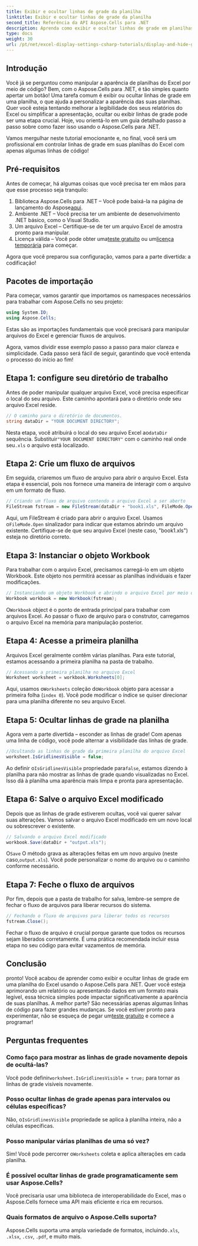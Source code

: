 ```yaml
---
title: Exibir e ocultar linhas de grade da planilha
linktitle: Exibir e ocultar linhas de grade da planilha
second_title: Referência da API Aspose.Cells para .NET
description: Aprenda como exibir e ocultar linhas de grade em planilhas do Excel usando Aspose.Cells para .NET. Tutorial passo a passo com exemplos de código e explicações.
type: docs
weight: 30
url: /pt/net/excel-display-settings-csharp-tutorials/display-and-hide-gridlines-of-worksheet/
---
```

## Introdução

Você já se perguntou como manipular a aparência de planilhas do Excel por meio de código? Bem, com o Aspose.Cells para .NET, é tão simples quanto apertar um botão! Uma tarefa comum é exibir ou ocultar linhas de grade em uma planilha, o que ajuda a personalizar a aparência das suas planilhas. Quer você esteja tentando melhorar a legibilidade dos seus relatórios do Excel ou simplificar a apresentação, ocultar ou exibir linhas de grade pode ser uma etapa crucial. Hoje, vou orientá-lo em um guia detalhado passo a passo sobre como fazer isso usando o Aspose.Cells para .NET.

Vamos mergulhar neste tutorial emocionante e, no final, você será um profissional em controlar linhas de grade em suas planilhas do Excel com apenas algumas linhas de código!

## Pré-requisitos

Antes de começar, há algumas coisas que você precisa ter em mãos para que esse processo seja tranquilo:

1.  Biblioteca Aspose.Cells para .NET – Você pode baixá-la na página de lançamento do Aspose[aqui](https://releases.aspose.com/cells/net/).
2. Ambiente .NET – Você precisa ter um ambiente de desenvolvimento .NET básico, como o Visual Studio.
3. Um arquivo Excel – Certifique-se de ter um arquivo Excel de amostra pronto para manipular.
4.  Licença válida – Você pode obter uma[teste gratuito](https://releases.aspose.com/) ou um[licença temporária](https://purchase.aspose.com/temporary-license/) para começar.

Agora que você preparou sua configuração, vamos para a parte divertida: a codificação!

## Pacotes de importação

Para começar, vamos garantir que importamos os namespaces necessários para trabalhar com Aspose.Cells no seu projeto:

```csharp
using System.IO;
using Aspose.Cells;
```

Estas são as importações fundamentais que você precisará para manipular arquivos do Excel e gerenciar fluxos de arquivos.

Agora, vamos dividir esse exemplo passo a passo para maior clareza e simplicidade. Cada passo será fácil de seguir, garantindo que você entenda o processo do início ao fim!

## Etapa 1: configure seu diretório de trabalho

Antes de poder manipular qualquer arquivo Excel, você precisa especificar o local do seu arquivo. Este caminho apontará para o diretório onde seu arquivo Excel reside.

```csharp
// O caminho para o diretório de documentos.
string dataDir = "YOUR DOCUMENT DIRECTORY";
```

 Nesta etapa, você atribuirá o local do seu arquivo Excel ao`dataDir` sequência. Substituir`"YOUR DOCUMENT DIRECTORY"` com o caminho real onde seu`.xls` o arquivo está localizado.

## Etapa 2: Crie um fluxo de arquivos

Em seguida, criaremos um fluxo de arquivo para abrir o arquivo Excel. Esta etapa é essencial, pois nos fornece uma maneira de interagir com o arquivo em um formato de fluxo.

```csharp
// Criando um fluxo de arquivo contendo o arquivo Excel a ser aberto
FileStream fstream = new FileStream(dataDir + "book1.xls", FileMode.Open);
```

 Aqui, um FileStream é criado para abrir o arquivo Excel. Usamos o`FileMode.Open` sinalizador para indicar que estamos abrindo um arquivo existente. Certifique-se de que seu arquivo Excel (neste caso, "book1.xls") esteja no diretório correto.

## Etapa 3: Instanciar o objeto Workbook

Para trabalhar com o arquivo Excel, precisamos carregá-lo em um objeto Workbook. Este objeto nos permitirá acessar as planilhas individuais e fazer modificações.

```csharp
// Instanciando um objeto Workbook e abrindo o arquivo Excel por meio do fluxo de arquivos
Workbook workbook = new Workbook(fstream);
```

 O`Workbook` object é o ponto de entrada principal para trabalhar com arquivos Excel. Ao passar o fluxo de arquivo para o construtor, carregamos o arquivo Excel na memória para manipulação posterior.

## Etapa 4: Acesse a primeira planilha

Arquivos Excel geralmente contêm várias planilhas. Para este tutorial, estamos acessando a primeira planilha na pasta de trabalho.

```csharp
// Acessando a primeira planilha no arquivo Excel
Worksheet worksheet = workbook.Worksheets[0];
```

 Aqui, usamos o`Worksheets` coleção do`Workbook` objeto para acessar a primeira folha (`index 0`). Você pode modificar o índice se quiser direcionar para uma planilha diferente no seu arquivo Excel.

## Etapa 5: Ocultar linhas de grade na planilha

Agora vem a parte divertida – esconder as linhas de grade! Com apenas uma linha de código, você pode alternar a visibilidade das linhas de grade.

```csharp
//Ocultando as linhas de grade da primeira planilha do arquivo Excel
worksheet.IsGridlinesVisible = false;
```

 Ao definir o`IsGridlinesVisible` propriedade para`false`, estamos dizendo à planilha para não mostrar as linhas de grade quando visualizadas no Excel. Isso dá à planilha uma aparência mais limpa e pronta para apresentação.

## Etapa 6: Salve o arquivo Excel modificado

Depois que as linhas de grade estiverem ocultas, você vai querer salvar suas alterações. Vamos salvar o arquivo Excel modificado em um novo local ou sobrescrever o existente.

```csharp
// Salvando o arquivo Excel modificado
workbook.Save(dataDir + "output.xls");
```

 O`Save` O método grava as alterações feitas em um novo arquivo (neste caso,`output.xls`). Você pode personalizar o nome do arquivo ou o caminho conforme necessário.

## Etapa 7: Feche o fluxo de arquivos

Por fim, depois que a pasta de trabalho for salva, lembre-se sempre de fechar o fluxo de arquivos para liberar recursos do sistema.

```csharp
// Fechando o fluxo de arquivos para liberar todos os recursos
fstream.Close();
```

Fechar o fluxo de arquivo é crucial porque garante que todos os recursos sejam liberados corretamente. É uma prática recomendada incluir essa etapa no seu código para evitar vazamentos de memória.

## Conclusão

 pronto! Você acabou de aprender como exibir e ocultar linhas de grade em uma planilha do Excel usando o Aspose.Cells para .NET. Quer você esteja aprimorando um relatório ou apresentando dados em um formato mais legível, essa técnica simples pode impactar significativamente a aparência de suas planilhas. A melhor parte? São necessárias apenas algumas linhas de código para fazer grandes mudanças. Se você estiver pronto para experimentar, não se esqueça de pegar um[teste gratuito](https://releases.aspose.com/) e comece a programar!

## Perguntas frequentes

### Como faço para mostrar as linhas de grade novamente depois de ocultá-las?  
 Você pode definir`worksheet.IsGridlinesVisible = true;` para tornar as linhas de grade visíveis novamente.

### Posso ocultar linhas de grade apenas para intervalos ou células específicas?  
 Não, o`IsGridlinesVisible` propriedade se aplica à planilha inteira, não a células específicas.

### Posso manipular várias planilhas de uma só vez?  
 Sim! Você pode percorrer o`Worksheets` coleta e aplica alterações em cada planilha.

### É possível ocultar linhas de grade programaticamente sem usar Aspose.Cells?  
Você precisaria usar uma biblioteca de interoperabilidade do Excel, mas o Aspose.Cells fornece uma API mais eficiente e rica em recursos.

### Quais formatos de arquivo o Aspose.Cells suporta?  
 Aspose.Cells suporta uma ampla variedade de formatos, incluindo`.xls`, `.xlsx`, `.csv`, `.pdf`, e muito mais.